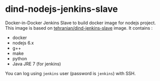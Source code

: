 # dind-nodejs-jenkins-slave
Docker-in-Docker Jenkins Slave to build docker image for nodejs project. This image is based on [tehranian/dind-jenkins-slave](https://github.com/tehranian/dind-jenkins-slave) image. It contains :

- docker
- nodejs 6.x
- g++
- make
- python
- Java JRE 7 (for jenkins)

You can log using `jenkins` user (password is `jenkins`) with SSH.
